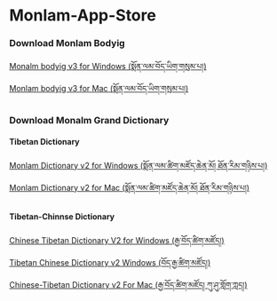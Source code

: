 # Monlam-App-Store
<h3>Download Monlam Bodyig</h3>
 <a href="https://github.com/MonlamTech/Monlam-App-Store/releases/download/v3/monlam-bodyig3.zip">Monalm bodyig v3 for Windows (སྨོན་ལམ་བོད་ཡིག་གསུམ་པ།)</a>
 <br>
 <a href="https://github.com/MonlamTech/Monalm-bodyig-windows/releases/download/v3.1/monlam-bodyig-mac-os.zip">Monlam bodyig v3 for Mac (སྨོན་ལམ་བོད་ཡིག་གསུམ་པ།)</a>
<h3>Download Monalm Grand Dictionary</h3>
<h4>Tibetan Dictionary</h4>
 <a href="https://github.com/MonlamTech/Monlam-App-Store/releases/download/v2/Monlam_Grand_Tibetan_Dictionary_2018.zip">Monlam Dictionary v2 for Windows (སྨོན་ལམ་ཚིག་མཛོད་ཆེན་མོ། ཐོན་རིམ་གཉིས་པ།)</a>
<br>
 <a href="https://github.com/MonlamTech/Monlam-App-Store/releases/download/V2.1/Monlam-Grand-Tibetan-Dictionary-for-mac-OS-X.zip">Monlam Dictionary v2 for Mac (སྨོན་ལམ་ཚིག་མཛོད་ཆེན་མོ། ཐོན་རིམ་གཉིས་པ།)</a>
 <h4>Tibetan-Chinnse Dictionary</h4>
 <a href="https://github.com/MonlamTech/Monlam-App-Store/releases/download/v2.1/Chinese-Tibetan-Dictionary-V2-for-Windows.zip">Chinese Tibetan Dictionary V2 for Windows (རྒྱ་བོད་ཚིག་མཛོད།)</a>
<br>
 <a href="https://github.com/MonlamTech/Monlam-App-Store/releases/download/v2.2/Tibetan_Chinese_Dictionary_Win.zip">Tibetan Chinese Dictionary v2 Windows (བོད་རྒྱ་ཚིག་མཛོད།)</a>
<br>
 <a href="https://github.com/MonlamTech/Monlam-App-Store/releases/download/v2.1.1/Chinese-Tibetan-Dictionary-v2-For-Mac-OS-X.zip">Chinese-Tibetan Dictionary v2 For Mac (རྒྱ་བོད་ཚིག་མཛོད། ཀུ་ཤུ་གློག་ཀླད།)</a>




 
